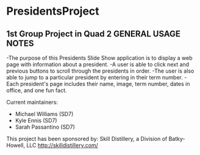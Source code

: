 # PresidentsProject
1st Group Project in Quad 2
GENERAL USAGE NOTES
-------------------
-The purpose of this Presidents Slide Show application is to display a web page with information about a president. 
-A user is able to click next and previous buttons to scroll through the presidents in order. 
-The user is also able to jump to a particular president by entering in their term number.
-Each president's page includes their name, image, term number, dates in office, and one fun fact.

Current maintainers:
 * Michael Williams (SD7)
 * Kyle Ennis (SD7)
 * Sarah Passantino (SD7)
 
This project has been sponsored by:
Skill Distillery, a Division of Batky-Howell, LLC
http://skilldistillery.com/